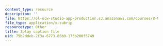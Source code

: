```yaml
---
content_type: resource
description: ''
file: https://ol-ocw-studio-app-production.s3.amazonaws.com/courses/8-962-general-relativity-spring-2020/75b2ddeb2f3a677386b9173b200f5749_OIjLUzS6SQA.srt
file_type: application/x-subrip
resourcetype: Other
title: 3play caption file
uid: 75b2ddeb-2f3a-6773-86b9-173b200f5749
---
```

